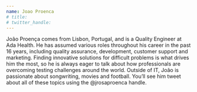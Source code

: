 ```yaml
---
name: Joao Proenca
# title: 
# twitter_handle: 
---
```

João Proença comes from Lisbon, Portugal, and is a Quality Engineer at Ada Health. He has assumed various roles throughout his career in the past 16 years, including quality assurance, development, customer support and marketing. Finding innovative solutions for difficult problems is what drives him the most, so he is always eager to talk about how professionals are overcoming testing challenges around the world. Outside of IT, João is passionate about songwriting, movies and football. You’ll see him tweet about all of these topics using the @jrosaproenca handle.
